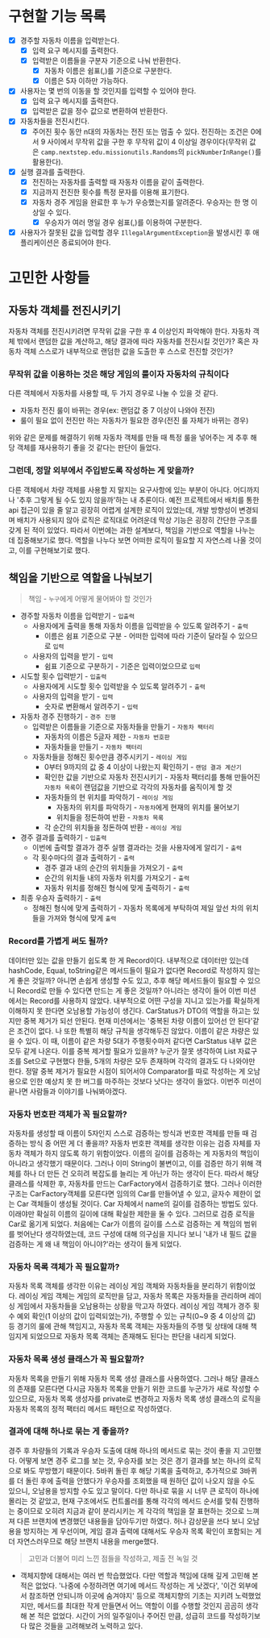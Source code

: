 # 구현할 기능 목록
- [x] 경주할 자동차 이름을 입력받는다.
	- [x] 입력 요구 메시지를 출력한다.
	- [x] 입력받은 이름들을 구분자 기준으로 나눠 반환한다.
		- [x] 자동차 이름은 쉼표(,)를 기준으로 구분한다.
		- [x] 이름은 5자 이하만 가능하다.
- [x] 사용자는 몇 번의 이동을 할 것인지를 입력할 수 있어야 한다.
	- [x] 입력 요구 메시지를 출력한다.
	- [x] 입력받은 값을 정수 값으로 변환하여 반환한다.
- [x] 자동차들을 전진시킨다.
	- [x] 주어진 횟수 동안 n대의 자동차는 전진 또는 멈출 수 있다. 전진하는 조건은 0에서 9 사이에서 무작위 값을 구한 후 무작위 값이 4 이상일 경우이다(무작위 값은 `camp.nextstep.edu.missionutils.Randoms`의 `pickNumberInRange()`를 활용한다).
- [x] 실행 결과를 출력한다.
	- [x] 전진하는 자동차를 출력할 때 자동차 이름을 같이 출력한다.
	- [x] 지금까지 전진한 횟수를 특정 문자를 이용해 표기한다.
	- [x] 자동차 경주 게임을 완료한 후 누가 우승했는지를 알려준다. 우승자는 한 명 이상일 수 있다.
		- [x] 우승자가 여러 명일 경우 쉼표(,)를 이용하여 구분한다.
- [x] 사용자가 잘못된 값을 입력할 경우 `IllegalArgumentException`을 발생시킨 후 애플리케이션은 종료되어야 한다.
# 고민한 사항들
## 자동차 객체를 전진시키기
자동차 객체를 전진시키려면 무작위 값을 구한 후 4 이상인지 파악해야 한다.
자동차 객체 밖에서 랜덤한 값을 계산하고, 해당 결과에 따라 자동차를 전진시킬 것인가?
혹은 자동차 객체 스스로가 내부적으로 랜덤한 값을 도출한 후 스스로 전진할 것인가?
### 무작위 값을 이용하는 것은 해당 게임의 룰이자 자동차의 규칙이다
다른 객체에서 자동차를 사용할 때, 두 가지 경우로 나눌 수 있을 것 같다.
- 자동차 전진 룰이 바뀌는 경우(ex: 랜덤값 중 7 이상이 나와야 전진)
- 룰이 필요 없이 전진만 하는 자동차가 필요한 경우(전진 룰 자체가 바뀌는 경우)

위와 같은 문제를 해결하기 위해 자동차 객체를 만들 때 특정 룰을 넣어주는 게 추후 해당 객체를 재사용하기 좋을 것 같다는 판단이 들었다.
### 그런데, 정말 외부에서 주입받도록 작성하는 게 맞을까?
다른 객체에서 차량 객체를 사용할 지 말지는 요구사항에 있는 부분이 아니다. 어디까지나 '추후 그렇게 될 수도 있지 않을까'하는 내 추론이다.
예전 프로젝트에서 배치를 통한 api 접근이 있을 줄 알고 굉장히 어렵게 설계한 로직이 있었는데, 개발 방향성이 변경되며 배치가 사용되지 않아 로직은 로직대로 어려운데 막상 기능은 굉장히 간단한 구조를 갖게 된 적이 있었다.
따라서 이번에는 과한 설계보다, 책임을 기반으로 역할을 나누는 데 집중해보기로 했다.
역할을 나누다 보면 어떠한 로직이 필요할 지 자연스레 나올 것이고, 이를 구현해보기로 했다.
## 책임을 기반으로 역할을 나눠보기
> 책임 - `누구`에게 어떻게 물어봐야 할 것인가

- 경주할 자동차 이름을 입력받기 - `입출력`
	- 사용자에게 출력을 통해 자동차 이름을 입력받을 수 있도록 알려주기 - `출력`
		- 이름은 쉼표 기준으로 구분 - 어떠한 입력에 따라 기준이 달라질 수 있으므로 `입력`
	- 사용자의 입력을 받기 - `입력`
		- 쉼표 기준으로 구분하기 - 기준은 입력이었으므로 `입력`
- 시도할 횟수 입력받기 - `입출력`
	- 사용자에게 시도할 횟수 입력받을 수 있도록 알려주기 - `출력`
	- 사용자의 입력을 받기 - `입력`
		- 숫자로 변환해서 알려주기 - `입력`
- 자동차 경주 진행하기 - `경주 진행`
	- 입력받은 이름들을 기준으로 자동차들을 만들기 - `자동차 팩터리`
		- 자동차의 이름은 5글자 제한 - `자동차 번호판`
		- 자동차들을 만들기 - `자동차 팩터리`
	- 자동차들을 정해진 횟수만큼 경주시키기 - `레이싱 게임`
		- 0부터 9까지의 값 중 4 이상이 나왔는지 확인하기 - `랜덤 결과 계산기`
		- 확인한 값을 기반으로 자동차 전진시키기 - 자동차 팩터리를 통해 만들어진 `자동차 목록`이 랜덤값을 기반으로 각각의 자동차를 움직이게 할 것
		- 자동차들의 현 위치를 파악하기 - `레이싱 게임`
			- 자동차의 위치를 파악하기 - `자동차`에게 현재의 위치를 물어보기
			- 위치들을 정돈하여 반환 - `자동차 목록`
		- 각 순간의 위치들을 정돈하여 반환 - `레이싱 게임`
- 경주 결과를 출력하기 - `입출력`
	- 이번에 출력할 결과가 경주 실행 결과라는 것을 사용자에게 알리기 - `출력`
	- 각 횟수마다의 결과 출력하기 - `출력`
		- 경주 결과 내의 순간의 위치들을 가져오기 - `출력`
		- 순간의 위치들 내의 자동차 위치를 가져오기 - `출력`
		- 자동차 위치를 정해진 형식에 맞게 출력하기 - `출력`
- 최종 우승자 출력하기 - `출력`
	- 정해진 형식에 맞게 출력하기 - 자동차 목록에게 부탁하여 제일 앞선 차의 위치들을 가져와 형식에 맞게 `출력`
### Record를 가볍게 써도 될까?
데이터만 있는 값을 만들기 쉽도록 한 게 Record이다. 내부적으로 데이터만 있는데 hashCode, Equal, toString같은 메서드들이 필요가 없다면 Record로 작성하지 않는 게 좋은 것일까? 아니면 손쉽게 생성할 수도 있고, 추후 해당 메서드들이 필요할 수 있으니 Record로 만들 수 있다면 만드는 게 좋은 것일까?
아니라는 생각이 들어 이번 미션에서는 Record를 사용하지 않았다.
내부적으로 어떤 구성을 지니고 있는가를 확실하게 이해하지 못 한다면 오남용할 가능성이 생긴다. CarStatus가 DTO의 역할을 하고는 있지만 중복 제거가 되선 안된다.
현재 미션에서는 '중복된 차량 이름이 있어선 안 된다'같은 조건이 없다. 나 또한 특별히 해당 규칙을 생각해두진 않았다. 이름이 같은 차량은 있을 수 있다.
이 때, 이름이 같은 차량 5대가 주행횟수마저 같다면 CarStatus 내부 값은 모두 같게 나온다. 이를 중복 제거할 필요가 있을까?
누군가 잘못 생각하여 List 자료구조를 Set으로 구현했다 한들, 5개의 차량은 모두 존재하며 각각의 결과도 다 나와야만 한다. 정말 중복 제거가 필요한 시점이 되어서야 Comparator를 따로 작성하는 게 오남용으로 인한 예상치 못 한 버그를 마주하는 것보다 낫다는 생각이 들었다.
이번주 미션이 끝나면 사람들과 이야기를 나눠봐야겠다.
### 자동차 번호판 객체가 꼭 필요할까?
자동차를 생성할 때 이름이 5자인지 스스로 검증하는 방식과 번호판 객체를 만들 때 검증하는 방식 중 어떤 게 더 좋을까?
자동차 번호판 객체를 생각한 이유는 검증 자체를 자동차 객체가 하지 않도록 하기 위함이었다.
이름의 길이를 검증하는 게 자동차의 책임이 아니라고 생각했기 때문이다.
그러나 이미 String이 불변이고, 이를 검증만 하기 위해 객체를 하나 더 만든 건 오히려 복잡도를 늘리는 게 아닌가 하는 생각이 든다.
따라서 해당 클래스를 삭제한 후, 자동차를 만드는 CarFactory에서 검증하기로 했다.
그러나 이러한 구조는 CarFactory객체를 모른다면 임의의 Car를 만들어낼 수 있고, 글자수 제한이 없는 Car 객체들이 생성될 것이다.
Car 자체에서 name의 길이를 검증하는 방법도 있다. 이래야만 확실히 이름의 길이에 대해 확실한 제한을 둘 수 있다. 그러므로 검증 로직을 Car로 옮기게 되었다.
처음에는 Car가 이름의 길이를 스스로 검증하는 게 책임의 범위를 벗어난다 생각하였는데, 코드 구성에 대해 의구심을 지니다 보니 '내가 내 필드 값을 검증하는 게 왜 내 책임이 아니야?'라는 생각이 들게 되었다.
### 자동차 목록 객체가 꼭 필요할까?
자동차 목록 객체를 생각한 이유는 레이싱 게임 객체와 자동차들을 분리하기 위함이었다.
레이싱 게임 객체는 게임의 로직만을 담고, 자동차 목록은 자동차들을 관리하며 레이싱 게임에서 자동차들을 오남용하는 상황을 막고자 하였다.
레이싱 게임 객체가 경주 횟수 예외 확인(1 이상의 값이 입력되었는가), 주행할 수 있는 규칙(0~9 중 4 이상의 값) 등 경기의 룰에 관해 책임지고, 자동차 목록 객체는 자동차들의 주행 및 상태에 대해 책임지게 되었으므로 자동차 목록 객체는 존재해도 된다는 판단을 내리게 되었다.

### 자동차 목록 생성 클래스가 꼭 필요할까?
자동차 목록을 만들기 위해 자동차 목록 생성 클래스를 사용하였다. 그러나 해당 클래스의 존재를 모른다면 다시금 자동차 목록을 만들기 위한 코드를 누군가가 새로 작성할 수 있으므로, 자동차 목록 생성자를 private로 변경하고 자동차 목록 생성 클래스의 로직을 자동차 목록의 정적 팩터리 메서드 패턴으로 작성하였다.
### 결과에 대해 하나로 묶는 게 좋을까?
경주 후 차량들의 기록과 우승자 도출에 대해 하나의 메서드로 묶는 것이 좋을 지 고민했다. 어떻게 보면 경주 로그를 보는 것, 우승자를 보는 것은 경기 결과를 보는 하나의 로직으로 봐도 무방했기 때문이다. 5바퀴 돌린 후 해당 기록을 출력하고, 추가적으로 3바퀴를 더 돌린 후에 출력을 안했다가 우승자를 조회했을 때 원하던 값이 나오지 않을 수도 있으니, 오남용을 방지할 수도 있고 말이다.
다만 하나로 묶을 시 너무 큰 로직이 하나에 몰리는 것 같았고, 현재 구조에서도 컨트롤러를 통해 각각의 메서드 순서를 맞춰 진행하는 중이므로 오히려 지금과 같이 분리시키는 게 각각의 책임을 잘 표현하는 것으로 느껴져 다른 브랜치에 변경했던 내용들을 담아두기만 하였다.
허나 감상문을 쓰다 보니 오남용을 방지하는 게 우선이며, 게임 결과 출력에 대해서도 우승자 목록 확인이 포함되는 게 더 자연스러우므로 해당 브랜치 내용을 merge했다.

> 고민과 더불어 미리 느낀 점들을 작성하고, 제출 전 녹일 것

- 객체지향에 대해서는 여러 번 학습했었다. 다만 역할과 책임에 대해 깊게 고민해 본 적은 없었다. '나중에 수정하려면 여기에 메서드 작성하는 게 낫겠다', '이건 외부에서 참조하면 안되니까 이곳에 숨겨야지' 등으로 객체지향의 기초는 지키려 노력했었지만, 메서드를 최대한 작게 만들면서 어느 역할이 이를 수행할 것인지 곰곰히 생각해 본 적은 없었다. 시간이 거의 일주일이나 주어진 만큼, 성급히 코드를 작성하기보다 많은 것들을 고려해보려 노력하고 있다.

